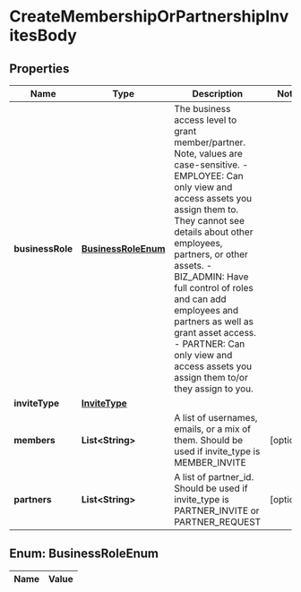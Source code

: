 

# CreateMembershipOrPartnershipInvitesBody

## Properties

Name | Type | Description | Notes
------------ | ------------- | ------------- | -------------
**businessRole** | [**BusinessRoleEnum**](#BusinessRoleEnum) | The business access level to grant member/partner. Note, values are case-sensitive. - EMPLOYEE: Can only view and access assets you assign them to. They cannot see details about other employees, partners, or other assets. - BIZ_ADMIN: Have full control of roles and can add employees and partners as well as grant asset access. - PARTNER: Can only view and access assets you assign them to/or they assign to you. | 
**inviteType** | [**InviteType**](InviteType.md) |  | 
**members** | **List&lt;String&gt;** | A list of usernames, emails, or a mix of them. Should be used if invite_type is MEMBER_INVITE |  [optional]
**partners** | **List&lt;String&gt;** | A list of partner_id. Should be used if invite_type is PARTNER_INVITE or PARTNER_REQUEST |  [optional]


## Enum: BusinessRoleEnum

Name | Value
---- | -----




